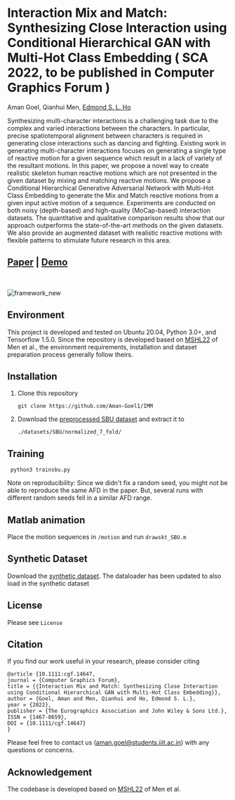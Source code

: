 # Interaction Mix and Match: Synthesizing Close Interaction using Conditional Hierarchical GAN with Multi-Hot Class Embedding ( SCA 2022, to be published in Computer Graphics Forum )

Aman Goel, Qianhui Men, [Edmond S. L. Ho](http://www.edho.net/)

Synthesizing multi-character interactions is a challenging task due to the complex and varied interactions between the characters. In particular, precise spatiotemporal alignment between characters is required in generating close interactions such as dancing and fighting. Existing work in generating multi-character interactions focuses on generating a single type of reactive motion for a given sequence which result in a lack of variety of the resultant motions. In this paper, we propose a novel way to create realistic skeleton human reactive motions which are not presented in the given dataset by mixing and matching reactive motions. We propose a Conditional Hierarchical Generative Adversarial Network with Multi-Hot Class Embedding to generate the Mix and Match reactive motions from a given input active motion of a sequence. Experiments are conducted on both noisy (depth-based) and high-quality (MoCap-based) interaction datasets. The quantitative and qualitative comparison results show that our approach outperforms the state-of-the-art methods on the given datasets. We also provide an augmented dataset with realistic reactive motions with flexible patterns to stimulate future research in this area.

## [Paper](https://arxiv.org/abs/2208.00774) | [Demo](https://www.youtube.com/watch?v=RhzNEFM7wbY)
<br/>
                                                                                                                                                                                                                                                                                                                          
![framework_new](https://user-images.githubusercontent.com/109843145/182305175-1ea634a8-911e-402c-b4c0-18395503a0ab.jpg)

## Environment

This project is developed and tested on Ubuntu 20.04, Python 3.0+, and Tensorflow 1.5.0. Since the repository is developed based on [MSHL22](https://www.sciencedirect.com/science/article/abs/pii/S0097849321002089?via%3Dihub) of Men et al., the environment requirements, installation and dataset preparation process generally follow theirs.

## Installation

1. Clone this repository

      ```git clone https://github.com/Aman-Goel1/IMM```

2. Download the [preprocessed SBU dataset](https://drive.google.com/drive/folders/1bRlXjdQJF0MLIa6FvRSc3l0R3IAjkMRi?usp=sharing) and extract it to

      ```./datasets/SBU/normalized_7_fold/```

## Training

``` python3 trainsbu.py```

Note on reproducibility:
Since we didn't fix a random seed, you might not be able to reproduce the same AFD in the paper. But, several runs with different random seeds fell in a similar AFD range.


## Matlab animation


Place the motion sequences in ```/motion``` and run ```drawskt_SBU.m```

## Synthetic Dataset

Download the [synthetic dataset](https://drive.google.com/drive/folders/1wWW7uIviILIzMFldrojjPk1ahu2o6C7G?usp=sharing). The dataloader has been updated to also load in the synthetic dataset


## License

Please see ```License```

## Citation

If you find our work useful in your research, please consider citing
```
@article {10.1111:cgf.14647,
journal = {Computer Graphics Forum},
title = {{Interaction Mix and Match: Synthesizing Close Interaction using Conditional Hierarchical GAN with Multi-Hot Class Embedding}},
author = {Goel, Aman and Men, Qianhui and Ho, Edmond S. L.},
year = {2022},
publisher = {The Eurographics Association and John Wiley & Sons Ltd.},
ISSN = {1467-8659},
DOI = {10.1111/cgf.14647}
}
```

Please feel free to contact us (aman.goel@students.iiit.ac.in) with any questions or concerns.

## Acknowledgement

The codebase is developed based on [MSHL22](https://www.sciencedirect.com/science/article/abs/pii/S0097849321002089?via%3Dihub) of Men et al.
